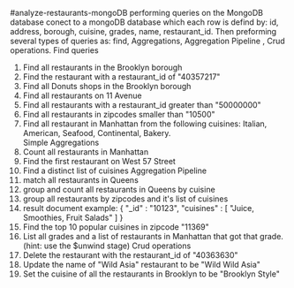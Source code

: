 #analyze-restaurants-mongoDB
performing queries on the MongoDB database
conect to a mongoDB database which each row is defind by: id, address, borough, cuisine, grades, name, restaurant_id.
Then preforming several types of queries as: find, Aggregations, Aggregation Pipeline , Crud operations.
Find queries 
1. Find all restaurants in the Brooklyn borough 
2. Find the restaurant with a restaurant_id of "40357217" 
3. Find all Donuts shops in the Brooklyn borough 
4. Find all restaurants on 11 Avenue 
5. Find all restaurants with a restaurant_id greater than "50000000" 
6. Find all restaurants in zipcodes smaller than "10500" 
7. Find all restaurant in Manhattan from the following cuisines: Italian, American, Seafood, Continental, Bakery.  
Simple Aggregations 
1. Count all restaurants in Manhattan 
2. Find the first restaurant on West 57 Street 
3. Find a distinct list of cuisines
Aggregation Pipeline 
1. match all restaurants in Queens 
2. group and count all restaurants in Queens by cuisine 
3. group all restaurants by zipcodes and it's list of cuisines 
4. result document example: {     "_id" : "10123",     "cuisines" : [ "Juice, Smoothies, Fruit Salads" ] } 
5. Find the top 10 popular cuisines in zipcode "11369" 
6. List all grades and a list of restaurants in Manhattan that got that grade. (hint: use the $unwind stage) 
Crud operations 
1. Delete the restaurant with the restaurant_id of "40363630" 
2. Update the name of "Wild Asia" restaurant to be "Wild Wild Asia" 
3. Set the cuisine of all the restaurants in Brooklyn to be "Brooklyn Style"
